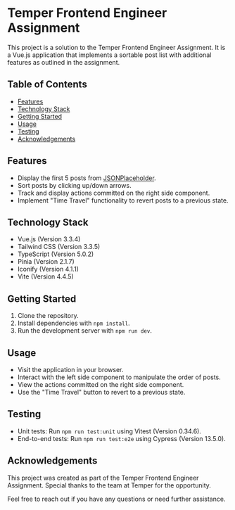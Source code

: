 # Temper Frontend Engineer Assignment

This project is a solution to the Temper Frontend Engineer Assignment. It is a
Vue.js application that implements a sortable post list with additional features
as outlined in the assignment.

## Table of Contents

- [Features](#features)
- [Technology Stack](#technology-stack)
- [Getting Started](#getting-started)
- [Usage](#usage)
- [Testing](#testing)
- [Acknowledgements](#acknowledgements)

## Features

- Display the first 5 posts from
  [JSONPlaceholder](https://jsonplaceholder.typicode.com/posts).
- Sort posts by clicking up/down arrows.
- Track and display actions committed on the right side component.
- Implement "Time Travel" functionality to revert posts to a previous state.

## Technology Stack

- Vue.js (Version 3.3.4)
- Tailwind CSS (Version 3.3.5)
- TypeScript (Version 5.0.2)
- Pinia (Version 2.1.7)
- Iconify (Version 4.1.1)
- Vite (Version 4.4.5)

## Getting Started

1. Clone the repository.
2. Install dependencies with `npm install`.
3. Run the development server with `npm run dev`.

## Usage

- Visit the application in your browser.
- Interact with the left side component to manipulate the order of posts.
- View the actions committed on the right side component.
- Use the "Time Travel" button to revert to a previous state.

## Testing

- Unit tests: Run `npm run test:unit` using Vitest (Version 0.34.6).
- End-to-end tests: Run `npm run test:e2e` using Cypress (Version 13.5.0).

## Acknowledgements

This project was created as part of the Temper Frontend Engineer Assignment.
Special thanks to the team at Temper for the opportunity.

Feel free to reach out if you have any questions or need further assistance.
